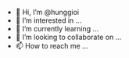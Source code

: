 - 👋 Hi, I’m @hunggioi
- 👀 I’m interested in ...
- 🌱 I’m currently learning ...
- 💞️ I’m looking to collaborate on ...
- 📫 How to reach me ...

<!---
hunggioi/hunggioi is a ✨ special ✨ repository because its `README.md` (this file) appears on your GitHub profile.
You can click the Preview link to take a look at your changes.
--->
